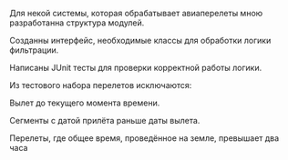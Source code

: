 Для некой системы, которая обрабатывает авиаперелеты мною разработанна структура модулей.

Созданны интерфейс, необходимые классы для обработки логики фильтрации.

Написаны JUnit тесты для проверки корректной работы логики.

Из тестового набора перелетов исключаются:

Вылет до текущего момента времени.

Сегменты с датой прилёта раньше даты вылета.

Перелеты, где общее время, проведённое на земле, превышает два часа
